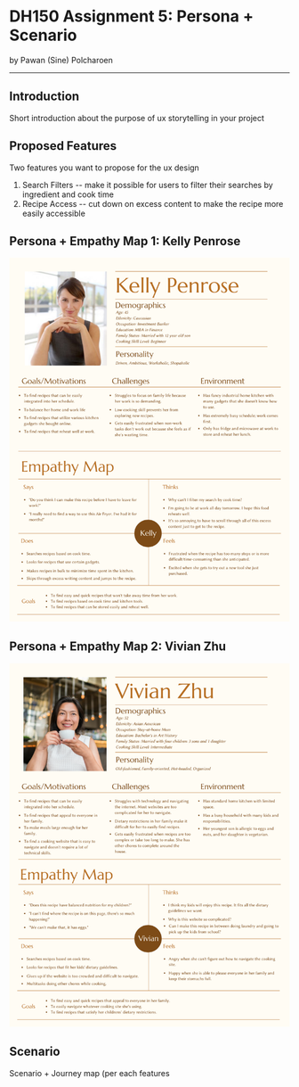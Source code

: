 # DH150 Assignment 5: Persona + Scenario
by Pawan (Sine) Polcharoen

---

## Introduction
Short introduction about the purpose of ux storytelling in your project

## Proposed Features
Two features you want to propose for the ux design
1. Search Filters -- make it possible for users to filter their searches by ingredient and cook time
2. Recipe Access -- cut down on excess content to make the recipe more easily accessible

## Persona + Empathy Map 1: Kelly Penrose
![Kelly Penrose Persona](kellypenrose.png)

## Persona + Empathy Map 2: Vivian Zhu
![Vivian Zhu Persona](vivianzhu.png)

## Scenario
Scenario + Journey map (per each features
